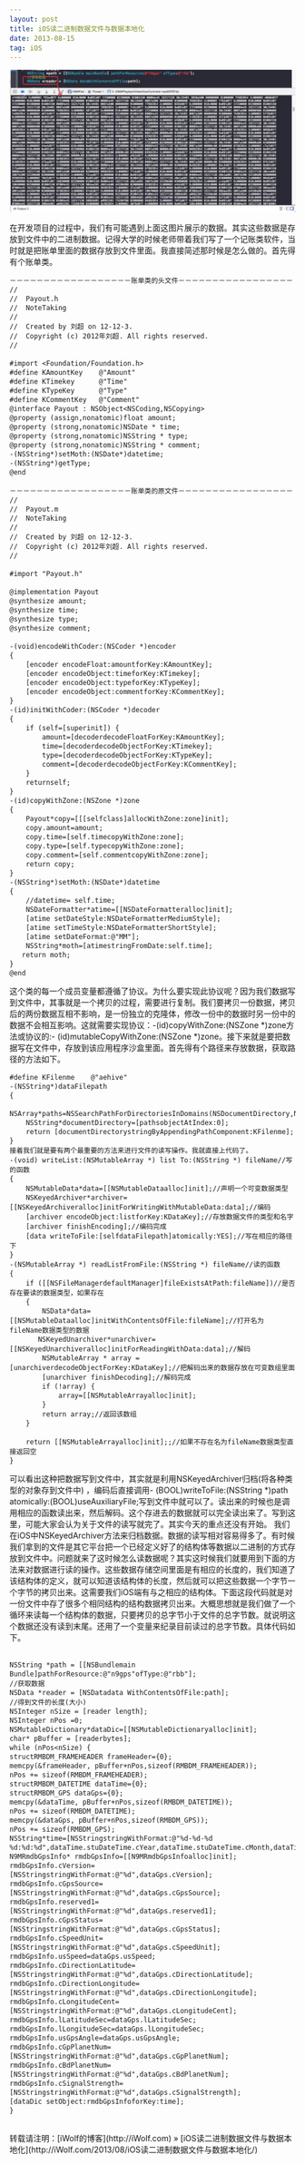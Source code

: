 ```yaml
---
layout: post
title: iOS读二进制数据文件与数据本地化
date: 2013-08-15
tag: iOS
---
```


<img src="/images/posts/iOS读二进制数据文件与数据本地化/iOS读二进制数据文件与数据本地化.jpeg" > 

在开发项目的过程中，我们有可能遇到上面这图片展示的数据。其实这些数据是存放到文件中的二进制数据。记得大学的时候老师带着我们写了一个记账类软件，当时就是把账单里面的数据存放到文件里面。我直接简述那时候是怎么做的。首先得有个账单类。

```
－－－－－－－－－－－－－－－－－－账单类的头文件－－－－－－－－－－－－－－－－－
//
//  Payout.h
//  NoteTaking
//
//  Created by 刘超 on 12-12-3.
//  Copyright (c) 2012年刘超. All rights reserved.
//

#import <Foundation/Foundation.h>
#define KAmountKey    @"Amount"
#define KTimekey      @"Time"
#define KTypeKey      @"Type"
#define KCommentKey   @"Comment"
@interface Payout : NSObject<NSCoding,NSCopying>
@property (assign,nonatomic)float amount;
@property (strong,nonatomic)NSDate * time;
@property (strong,nonatomic)NSString * type;
@property (strong,nonatomic)NSString * comment;
-(NSString*)setMoth:(NSDate*)datetime;
-(NSString*)getType;
@end

－－－－－－－－－－－－－－－－－－账单类的原文件－－－－－－－－－－－－－－－－－
//
//  Payout.m
//  NoteTaking
//
//  Created by 刘超 on 12-12-3.
//  Copyright (c) 2012年刘超. All rights reserved.
//

#import "Payout.h"

@implementation Payout
@synthesize amount;
@synthesize time;
@synthesize type;
@synthesize comment;

-(void)encodeWithCoder:(NSCoder *)encoder
{
    [encoder encodeFloat:amountforKey:KAmountKey];
    [encoder encodeObject:timeforKey:KTimekey];
    [encoder encodeObject:typeforKey:KTypeKey];
    [encoder encodeObject:commentforKey:KCommentKey];
}
-(id)initWithCoder:(NSCoder *)decoder
{
    if (self=[superinit]) {
        amount=[decoderdecodeFloatForKey:KAmountKey];
        time=[decoderdecodeObjectForKey:KTimekey];
        type=[decoderdecodeObjectForKey:KTypeKey];
        comment=[decoderdecodeObjectForKey:KCommentKey];
    }
    returnself;
}
-(id)copyWithZone:(NSZone *)zone
{
    Payout*copy=[[[selfclass]allocWithZone:zone]init];
    copy.amount=amount;
    copy.time=[self.timecopyWithZone:zone];
    copy.type=[self.typecopyWithZone:zone];
    copy.comment=[self.commentcopyWithZone:zone];
    return copy;
}
-(NSString*)setMoth:(NSDate*)datetime
{
    //datetime= self.time;
    NSDateFormatter*atime=[[NSDateFormatteralloc]init];
    [atime setDateStyle:NSDateFormatterMediumStyle];
    [atime setTimeStyle:NSDateFormatterShortStyle];
    [atime setDateFormat:@"MM"];
    NSString*moth=[atimestringFromDate:self.time];
   return moth;
}
@end
```

这个类的每一个成员变量都遵循了<NSCoping>协议。为什么要实现此协议呢？因为我们数据写到文件中，其事就是一个拷贝的过程，需要进行复制。我们要拷贝一份数据，拷贝后的两份数据互相不影响，是一份独立的克隆体，修改一份中的数据时另一份中的数据不会相互影响。这就需要实现<NSCopying>协议：-(id)copyWithZone:(NSZone *)zone方法或<NSMutableCopying>协议的:- (id)mutableCopyWithZone:(NSZone *)zone。接下来就是要把数据写在文件中，存放到该应用程序沙盒里面。首先得有个路径来存放数据，获取路径的方法如下。

```
#define KFilenme    @"aehive"
-(NSString*)dataFilepath
{
    NSArray*paths=NSSearchPathForDirectoriesInDomains(NSDocumentDirectory,NSUserDomainMask,YES);
    NSString*documentDirectory=[pathsobjectAtIndex:0];
    return [documentDirectorystringByAppendingPathComponent:KFilenme];
}
接着我们就是要有两个最重要的方法来进行文件的读写操作。我就直接上代码了。
-(void) writeList:(NSMutableArray *) list To:(NSString *) fileName//写的函数
{
    NSMutableData*data=[[NSMutableDataalloc]init];//声明一个可变数据类型
    NSKeyedArchiver*archiver=[[NSKeyedArchiveralloc]initForWritingWithMutableData:data];//编码
    [archiver encodeObject:listforKey:KDataKey];//存放数据文件的类型和名字
    [archiver finishEncoding];//编码完成
    [data writeToFile:[selfdataFilepath]atomically:YES];//写在相应的路径下
}
-(NSMutableArray *) readListFromFile:(NSString *) fileName//读的函数
{
    if ([[NSFileManagerdefaultManager]fileExistsAtPath:fileName])//是否存在要读的数据类型，如果存在
    {
        NSData*data=[[NSMutableDataalloc]initWithContentsOfFile:fileName];//打开名为fileName数据类型的数据
       NSKeyedUnarchiver*unarchiver=[[NSKeyedUnarchiveralloc]initForReadingWithData:data];//解码
        NSMutableArray * array = [unarchiverdecodeObjectForKey:KDataKey];//把解码出来的数据存放在可变数组里面
        [unarchiver finishDecoding];//解码完成
        if (!array) {
            array=[[NSMutableArrayalloc]init];
        }
        return array;//返回该数组
    }
    
    return [[NSMutableArrayalloc]init];;//如果不存在名为fileName数据类型直接返回空
}
```

可以看出这种把数据写到文件中，其实就是利用NSKeyedArchiver归档(将各种类型的对象存到文件中) ，编码后直接调用- (BOOL)writeToFile:(NSString *)path atomically:(BOOL)useAuxiliaryFile;写到文件中就可以了。读出来的时候也是调用相应的函数读出来，然后解码。这个存进去的数据就可以完全读出来了。写到这里，可能大家会认为关于文件的读写就完了。其实今天的重点还没有开始。
我们在iOS中NSKeyedArchiver方法来归档数据。数据的读写相对容易得多了。有时候我们拿到的文件是其它平台把一个已经定义好了的结构体等数据以二进制的方式存放到文件中。问题就来了这时候怎么读数据呢？其实这时候我们就要用到下面的方法来对数据进行读的操作。这些数据存储空间里面是有相应的长度的，我们知道了该结构体的定义，就可以知道该结构体的长度，然后就可以把这些数据一个字节一个字节的拷贝出来。这需要我们iOS端有与之相应的结构体。下面这段代码就是对一份文件中存了很多个相同结构的结构数据拷贝出来。大概思想就是我们做了一个循环来读每一个结构体的数据，只要拷贝的总字节小于文件的总字节数。就说明这个数据还没有读到末尾。还用了一个变量来纪录目前读过的总字节数。具体代码如下。

```

NSString *path = [[NSBundlemain Bundle]pathForResource:@"n9gps"ofType:@"rbb"];
//获取数据
NSData *reader = [NSDatadata WithContentsOfFile:path];
//得到文件的长度(大小)
NSInteger nSize = [reader length];
NSInteger nPos =0;
NSMutableDictionary*dataDic=[[NSMutableDictionaryalloc]init];
char* pBuffer = [readerbytes];
while (nPos<nSize) {
structRMBDM_FRAMEHEADER frameHeader={0};
memcpy(&frameHeader, pBuffer+nPos,sizeof(RMBDM_FRAMEHEADER));
nPos += sizeof(RMBDM_FRAMEHEADER);
structRMBDM_DATETIME dataTime={0};
structRMBDM_GPS dataGps={0};
memcpy(&dataTime, pBuffer+nPos,sizeof(RMBDM_DATETIME));
nPos += sizeof(RMBDM_DATETIME);
memcpy(&dataGps, pBuffer+nPos,sizeof(RMBDM_GPS));
nPos += sizeof(RMBDM_GPS);
NSString*time=[NSStringstringWithFormat:@"%d-%d-%d %d:%d:%d",dataTime.stuDateTime.cYear,dataTime.stuDateTime.cMonth,dataTime.stuDateTime.cDay,dataTime.stuDateTime.cHour,dataTime.stuDateTime.cMinute,dataTime.stuDateTime.cSecond];
N9MRmdbGpsInfo* rmdbGpsInfo=[[N9MRmdbGpsInfoalloc]init];
rmdbGpsInfo.cVersion=[NSStringstringWithFormat:@"%d",dataGps.cVersion];
rmdbGpsInfo.cGpsSource=[NSStringstringWithFormat:@"%d",dataGps.cGpsSource];
rmdbGpsInfo.reserved1=[NSStringstringWithFormat:@"%d",dataGps.reserved1];
rmdbGpsInfo.cGpsStatus=[NSStringstringWithFormat:@"%d",dataGps.cGpsStatus];
rmdbGpsInfo.cSpeedUnit=[NSStringstringWithFormat:@"%d",dataGps.cSpeedUnit];
rmdbGpsInfo.usSpeed=dataGps.usSpeed;
rmdbGpsInfo.cDirectionLatitude=[NSStringstringWithFormat:@"%d",dataGps.cDirectionLatitude];
rmdbGpsInfo.cDirectionLongitude=[NSStringstringWithFormat:@"%d",dataGps.cDirectionLongitude];
rmdbGpsInfo.cLongitudeCent=[NSStringstringWithFormat:@"%d",dataGps.cLongitudeCent];
rmdbGpsInfo.lLatitudeSec=dataGps.lLatitudeSec;
rmdbGpsInfo.lLongitudeSec=dataGps.lLongitudeSec;
rmdbGpsInfo.usGpsAngle=dataGps.usGpsAngle;
rmdbGpsInfo.cGpPlanetNum=[NSStringstringWithFormat:@"%d",dataGps.cGpPlanetNum];
rmdbGpsInfo.cBdPlanetNum=[NSStringstringWithFormat:@"%d",dataGps.cBdPlanetNum];
rmdbGpsInfo.cSignalStrength=[NSStringstringWithFormat:@"%d",dataGps.cSignalStrength];
[dataDic setObject:rmdbGpsInfoforKey:time];
}

```


<br>
转载请注明：[iWolf的博客](http://iWolf.com) » [iOS读二进制数据文件与数据本地化](http://iWolf.com/2013/08/iOS读二进制数据文件与数据本地化/)  


